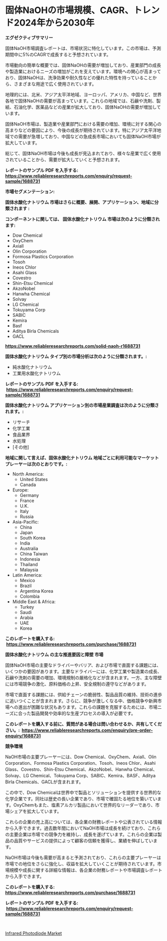 <p><h1>固体NaOHの市場規模、CAGR、トレンド2024年から2030年</h1></p><p><strong>エグゼクティブサマリー</strong></p>
<p><p>固体NaOH市場調査レポートは、市場状況に特化しています。この市場は、予測期間中に5%のCAGRで成長すると予想されています。</p><p>市場動向の簡単な概要では、固体NaOHの需要が増加しており、産業部門の成長や製造業におけるニーズの増加がこれを支えています。環境への関心が高まっており、固体NaOHは、洗浄効果や耐久性などの優れた特性を持っていることから、さまざまな用途で広く使用されています。</p><p>地理的には、北米、アジア太平洋地域、ヨーロッパ、アメリカ、中国など、世界各地で固体NaOHの需要が高まっています。これらの地域では、石鹸や洗剤、製紙、石油化学、医薬品などの産業が拡大しており、固体NaOHの需要が増加しています。</p><p>固体NaOH市場は、製造業や産業部門における需要の増加、環境に対する関心の高まりなどの要因により、今後の成長が期待されています。特にアジア太平洋地域での需要が急増しており、中国などの急成長市場においても固体NaOH市場が拡大しています。</p><p>総じて、固体NaOH市場は今後も成長が見込まれており、様々な産業で広く使用されていることから、需要が拡大していくと予想されます。</p></p>
<p><strong>レポートのサンプル PDF を入手する: <a href="https://www.reliableresearchreports.com/enquiry/request-sample/1688731">https://www.reliableresearchreports.com/enquiry/request-sample/1688731</a></strong></p>
<p><strong>市場セグメンテーション:</strong></p>
<p><strong> 固体水酸化ナトリウム 市場はさらに概要、展開、アプリケーション、地域に分類されます :</strong></p>
<p><strong>コンポーネントに関しては、 固体水酸化ナトリウム 市場は次のように分類されます: &nbsp;</strong></p>
<p><ul><li>Dow Chemical</li><li>OxyChem</li><li>Axiall</li><li>Olin Corporation</li><li>Formosa Plastics Corporation</li><li>Tosoh</li><li>Ineos Chlor</li><li>Asahi Glass</li><li>Covestro</li><li>Shin-Etsu Chemical</li><li>AkzoNobel</li><li>Hanwha Chemical</li><li>Solvay</li><li>LG Chemical</li><li>Tokuyama Corp</li><li>SABIC</li><li>Kemira</li><li>Basf</li><li>Aditya Birla Chemicals</li><li>GACL</li></ul></p>
<p><strong><a href="https://www.reliableresearchreports.com/solid-naoh-r1688731">https://www.reliableresearchreports.com/solid-naoh-r1688731</a></strong></p>
<p><strong> 固体水酸化ナトリウム タイプ別の市場分析は次のように分類されます。:</strong></p>
<p><ul><li>純水酸化ナトリウム</li><li>工業用水酸化ナトリウム</li></ul></p>
<p><strong>レポートのサンプル PDF を入手する: &nbsp;<a href="https://www.reliableresearchreports.com/enquiry/request-sample/1688731">https://www.reliableresearchreports.com/enquiry/request-sample/1688731</a></strong></p>
<p><strong> 固体水酸化ナトリウム アプリケーション別の市場産業調査は次のように分類されます。:</strong></p>
<p><ul><li>リサーチ</li><li>化学工業</li><li>食品業界</li><li>水処理</li><li>[その他]</li></ul></p>
<p><strong>地域に関して言えば、固体水酸化ナトリウム 地域ごとに利用可能なマーケットプレーヤーは次のとおりです。:</strong></p>
<p><ul>
    <li>
        North America:
        <ul>
            <li>United States</li>
            <li>Canada</li>
        </ul>
    </li>
    <li>
        Europe:
        <ul>
            <li>Germany</li>
            <li>France</li>
            <li>U.K.</li>
            <li>Italy</li>
            <li>Russia</li>
        </ul>
    </li>
    <li>
        Asia-Pacific:
        <ul>
            <li>China</li>
            <li>Japan</li>
            <li>South Korea</li>
            <li>India</li>
            <li>Australia</li>
            <li>China Taiwan</li>
            <li>Indonesia</li>
            <li>Thailand</li>
            <li>Malaysia</li>
        </ul>
    </li>
    <li>
        Latin America:
        <ul>
            <li>Mexico</li>
            <li>Brazil</li>
            <li>Argentina Korea</li>
            <li>Colombia</li>
        </ul>
    </li>
    <li>
        Middle East & Africa:
        <ul>
            <li>Turkey</li>
            <li>Saudi</li>
            <li>Arabia</li>
            <li>UAE</li>
            <li>Korea</li>
        </ul>
    </li>
    </ul></p>
<p><strong>このレポートを購入する: &nbsp;<a href="https://www.reliableresearchreports.com/purchase/1688731">https://www.reliableresearchreports.com/purchase/1688731</a></strong></p>
<p><strong>固体水酸化ナトリウム の主な推進要因と障壁 市場</strong></p>
<p><p>固体NaOH市場の主要なドライバーやバリア、および市場で直面する課題には、いくつかの要因があります。主要なドライバーには、化学工業や製造業の成長、石鹸や洗剤の需要の増加、環境規制の厳格化などが含まれます。一方、主な障壁には市場競争の激化、原料価格の上昇、安全規制の遵守などがあります。</p><p>市場で直面する課題には、供給チェーンの脆弱性、製品品質の維持、技術の進歩に追いつくことが含まれます。さらに、競争が激しくなる中、価格競争や新興市場への進出が困難な状況もあります。これらの課題を克服するためには、市場ニーズに合った製品開発や効率的な生産プロセスの導入が必要です。</p></p>
<p><strong>このレポートを購入する前に、質問がある場合は問い合わせるか、共有してください。:&nbsp; <a href="https://www.reliableresearchreports.com/enquiry/pre-order-enquiry/1688731">https://www.reliableresearchreports.com/enquiry/pre-order-enquiry/1688731</a></strong></p>
<p><strong>競争環境</strong></p>
<p><p>NaOH市場の主要プレーヤーには、Dow Chemical、OxyChem、Axiall、Olin Corporation、Formosa Plastics Corporation、Tosoh、Ineos Chlor、Asahi Glass、Covestro、Shin-Etsu Chemical、AkzoNobel、Hanwha Chemical、Solvay、LG Chemical、Tokuyama Corp、SABIC、Kemira、BASF、Aditya Birla Chemicals、GACLが含まれます。</p><p>この中で、Dow Chemicalは世界中で製品とソリューションを提供する世界的な化学企業です。同社は歴史の長い企業であり、市場で確固たる地位を築いています。OxyChemもまた、塩素アルカリ製品において世界的なリーダーであり、市場シェアを拡大しています。</p><p>これらの企業の売上高については、各企業の財務レポートや公表されている情報から入手できます。過去数年間においてNaOH市場は成長を続けており、これらの主要企業は市場での競争力を維持し、成長を遂げています。これらの企業は製品の品質やサービスの提供によって顧客の信頼を獲得し、業績を伸ばしています。</p><p>NaOH市場は今後も需要が高まると予測されており、これらの主要プレーヤーは市場での地位をさらに強化し、収益を拡大していくことが期待されています。市場規模や成長に関する詳細な情報は、各企業の財務レポートや市場調査レポートから入手できます。</p></p>
<p><strong>このレポートを購入する: &nbsp; <a href="https://www.reliableresearchreports.com/purchase/1688731">https://www.reliableresearchreports.com/purchase/1688731</a></strong></p>
<p><strong>レポートのサンプル PDF を入手する: &nbsp;<a href="https://www.reliableresearchreports.com/enquiry/request-sample/1688731">https://www.reliableresearchreports.com/enquiry/request-sample/1688731</a></strong><strong></strong></p>
<p>&nbsp;</p>
<p><p><a href="https://changeable-paste-463.notion.site/Infrared-Photodiode-Market-Outlook-Industry-Overview-and-Forecast-2024-to-2031-2e7ed178e4b44609bf5f28d3c9524196">Infrared Photodiode Market</a></p></p>